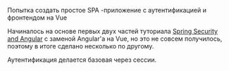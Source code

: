 Попытка создать простое SPA
-приложение с аутентификацией и фронтендом на Vue 

Начиналось на основе первых двух частей туториала [Spring Security and Angular](https://spring.io/guides/tutorials/spring-security-and-angular-js/) с заменой Angular'а на Vue, но это не совсем получилось, поэтому в итоге сделано несколько по другому.

Аутентификация делается базовая через сессии.